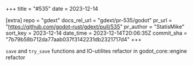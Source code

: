 +++
title = "#535"
date = 2023-12-14

[extra]
repo = "gdext"
docs_rel_url = "gdext/pr-535/godot"
pr_url = "https://github.com/godot-rust/gdext/pull/535"
pr_author = "StatisMike"
sort_key = 2023-12-14
date_time = 2023-12-14T20:06:35Z
commit_sha = "7b79b58b712da77aab037f3142231db2321717d4"
+++

`save` and `try_save` functions and IO-utilites refactor in godot_core::engine refactor
